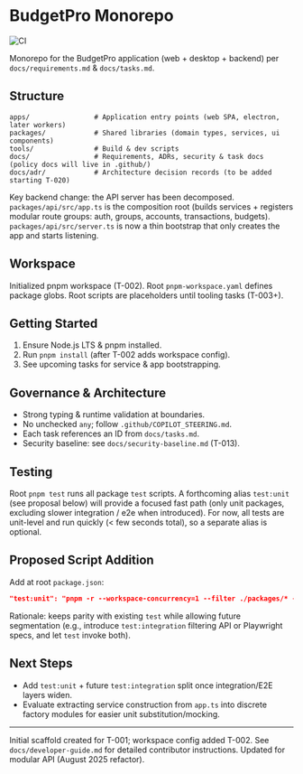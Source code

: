 # BudgetPro Monorepo

<!-- Replace with actual owner/repo once pushed -->

![CI](https://github.com/REPLACE_ME_OWNER/REPLACE_ME_REPO/actions/workflows/ci.yml/badge.svg)

Monorepo for the BudgetPro application (web + desktop + backend) per `docs/requirements.md` & `docs/tasks.md`.

## Structure

```text
apps/                # Application entry points (web SPA, electron, later workers)
packages/            # Shared libraries (domain types, services, ui components)
tools/               # Build & dev scripts
docs/                # Requirements, ADRs, security & task docs (policy docs will live in .github/)
docs/adr/            # Architecture decision records (to be added starting T-020)
```

Key backend change: the API server has been decomposed. `packages/api/src/app.ts` is the composition root (builds services + registers modular route groups: auth, groups, accounts, transactions, budgets). `packages/api/src/server.ts` is now a thin bootstrap that only creates the app and starts listening.

## Workspace

Initialized pnpm workspace (T-002). Root `pnpm-workspace.yaml` defines package globs. Root scripts are placeholders until tooling tasks (T-003+).

## Getting Started

1. Ensure Node.js LTS & pnpm installed.
2. Run `pnpm install` (after T-002 adds workspace config).
3. See upcoming tasks for service & app bootstrapping.

## Governance & Architecture

- Strong typing & runtime validation at boundaries.
- No unchecked `any`; follow `.github/COPILOT_STEERING.md`.
- Each task references an ID from `docs/tasks.md`.
- Security baseline: see `docs/security-baseline.md` (T-013).

## Testing

Root `pnpm test` runs all package `test` scripts. A forthcoming alias `test:unit` (see proposal below) will provide a focused fast path (only unit packages, excluding slower integration / e2e when introduced). For now, all tests are unit-level and run quickly (< few seconds total), so a separate alias is optional.

## Proposed Script Addition

Add at root `package.json`:

```json
"test:unit": "pnpm -r --workspace-concurrency=1 --filter ./packages/* --filter ./apps/* test"
```

Rationale: keeps parity with existing `test` while allowing future segmentation (e.g., introduce `test:integration` filtering API or Playwright specs, and let `test` invoke both).

## Next Steps

- Add `test:unit` + future `test:integration` split once integration/E2E layers widen.
- Evaluate extracting service construction from `app.ts` into discrete factory modules for easier unit substitution/mocking.

---

Initial scaffold created for T-001; workspace config added T-002. See `docs/developer-guide.md` for detailed contributor instructions. Updated for modular API (August 2025 refactor).
